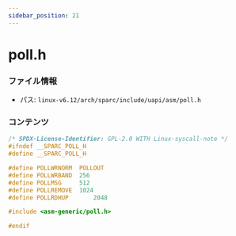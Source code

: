 ```yaml
---
sidebar_position: 21
---
```

# poll.h

### ファイル情報

- パス: `linux-v6.12/arch/sparc/include/uapi/asm/poll.h`

### コンテンツ

```h
/* SPDX-License-Identifier: GPL-2.0 WITH Linux-syscall-note */
#ifndef __SPARC_POLL_H
#define __SPARC_POLL_H

#define POLLWRNORM	POLLOUT
#define POLLWRBAND	256
#define POLLMSG		512
#define POLLREMOVE	1024
#define POLLRDHUP       2048

#include <asm-generic/poll.h>

#endif

```
